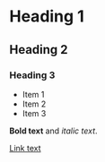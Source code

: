 # Heading 1
## Heading 2
### Heading 3

- Item 1
- Item 2
- Item 3

**Bold text** and _italic text_.

[Link text](https://www.example.com)
